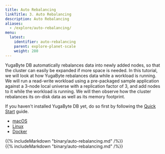 ```yaml
---
title: Auto Rebalancing
linkTitle: 3. Auto Rebalancing
description: Auto Rebalancing
aliases:
  - /explore/auto-rebalancing/
menu:
  latest:
    identifier: auto-rebalancing
    parent: explore-planet-scale
    weight: 280
---
```


YugaByte DB automatically rebalances data into newly added nodes, so that the cluster can easily be expanded if more space is needed. In this tutorial, we will look at how YugaByte rebalances data while a workload is running. We will run a read-write workload using a pre-packaged sample application against a 3-node local universe with a replication factor of 3, and add nodes to it while the workload is running. We will then observe how the cluster rebalances its on-disk data as well as its memory footprint.

If you haven't installed YugaByte DB yet, do so first by following the [Quick Start](../../quick-start/install/) guide.

<ul class="nav nav-tabs nav-tabs-yb">
  <li >
    <a href="#macos" class="nav-link active" id="macos-tab" data-toggle="tab" role="tab" aria-controls="macos" aria-selected="true">
      <i class="fa fa-apple" aria-hidden="true"></i>
      macOS
    </a>
  </li>
  <li>
    <a href="#linux" class="nav-link" id="linux-tab" data-toggle="tab" role="tab" aria-controls="linux" aria-selected="false">
      <i class="fa fa-linux" aria-hidden="true"></i>
      Linux
    </a>
  </li>
  <li>
    <a href="#docker" class="nav-link" id="docker-tab" data-toggle="tab" role="tab" aria-controls="docker" aria-selected="false">
      <i class="icon-docker"></i>
      Docker
    </a>
  </li>
</ul>

<div class="tab-content">
  <div id="macos" class="tab-pane fade show active" role="tabpanel" aria-labelledby="macos-tab">
    {{% includeMarkdown "binary/auto-rebalancing.md" /%}}
  </div>
  <div id="linux" class="tab-pane fade" role="tabpanel" aria-labelledby="linux-tab">
    {{% includeMarkdown "binary/auto-rebalancing.md" /%}}
  </div>
  <!--
    <div id="docker" class="tab-pane fade" role="tabpanel" aria-labelledby="docker-tab">
    {{% includeMarkdown "docker/auto-rebalancing.md" /%}}
  </div>
  <div id="kubernetes" class="tab-pane fade" role="tabpanel" aria-labelledby="kubernetes-tab">
    {{% includeMarkdown "kubernetes/auto-rebalancing.md" /%}}
  </div>
  -->
</div>
